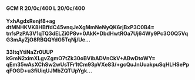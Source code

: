 #### GCM R 20/0c/400 L 20/0c/400
**YxhAgdxRenjf8+ag**<br/>**dtMNHKVK8HBffdC45vnqJeXgMmNeNyQK6rjBxP3C0B4=**<br/>**tnfsPzPA3V1qTQ3dELZi0P8v+0AkK+DbdHwtROa7Uj64Wy9Pc3O0Q5VqG3mAyZjO8RBQQYdG5TqNj/Ue...**<br/><br/>
**33ItqYtiNaZr0UUP**<br/>**kGmN2ximXLgvZgmO7tZk30oBVibADVnCkV+ABwDtoWY=**<br/>**qEm35wAsXChSw2wUsTFr1tCm93pVXe83/+gcQuJnUuakpuSqHLHSePpqFOGD+u3fiUiqUJMbZQTUpYgk...**